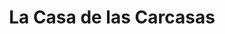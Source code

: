 ---
title: "La Casa de las Carcasas"
url: /madrid/la-casa-de-las-carcasas-calle-de-fuencarral/
shop: Handy
---
